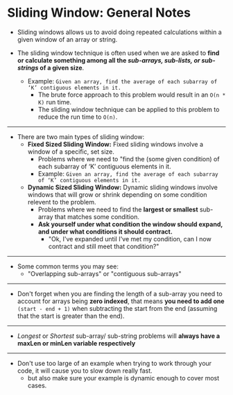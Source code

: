 # Sliding Window: General Notes

- Sliding windows allows us to avoid doing repeated calculations within a given window of an array or string.

- The sliding window technique is often used when we are asked to **find or calculate something among all the *sub-arrays, sub-lists, or sub-strings* of a given size**.
  - Example: `Given an array, find the average of each subarray of ‘K’ contiguous elements in it.`
    - The brute force approach to this problem would result in an `O(n * K)` run time.
    - The sliding window technique can be applied to this problem to reduce the run time to `O(n)`.
<hr>

- There are two main types of sliding window:
  - **Fixed Sized Sliding Window:** Fixed sliding windows involve a window of a specific, set size.
    - Problems where we need to "find the (some given condition) of each subarray of ‘K’ contiguous elements in it.
    - Example: `Given an array, find the average of each subarray of ‘K’ contiguous elements in it.`
  - **Dynamic Sized Sliding Window:** Dynamic sliding windows involve windows that will grow or shrink depending on some condition relevent to the problem.
    - Problems where we need to find the **largest or smallest** sub-array that matches some condition.
    - **Ask yourself under what condition the window should expand, and under what conditions it should contract.**
      - "Ok, I've expanded until I've met my condition, can I now contract and still meet that condition?"
<hr>

- Some common terms you may see:
  - "Overlapping sub-arrays" or "contiguous sub-arrays"
<hr>

- Don't forget when you are finding the length of a sub-array you need to account for arrays being **zero indexed**, that means **you need to add one** `(start - end + 1)` when subtracting the start from the end (assuming that the start is greater than the end).
<hr>

- *Longest* or *Shortest* sub-array/ sub-string problems will **always have a maxLen or minLen variable respectively**
<hr>

- Don't use too large of an example when trying to work through your code, it will cause you to slow down really fast.
  - but also make sure your example is dynamic enough to cover most cases.

